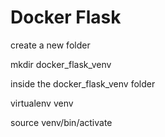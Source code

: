 # Docker Flask

create a new folder

mkdir docker_flask_venv

inside the docker_flask_venv folder

virtualenv venv

source venv/bin/activate
